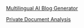 [Multilingual AI Blog Generator](https://dev.to/ravi-coding/multilingual-ai-blog-generator-hugging-face-pulumi-s3-static-hosting-340d)

[Private Document Analysis](https://github.com/rutujamanoharkute/Rutuja_RAG_Assignment)
